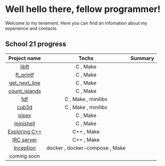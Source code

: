 # Well hello there, fellow programmer!

Welcome to my tenement. Here you can find an infomation about my experience and contacts.



## School 21 progress

| Project name | Techs | Summary |
|:---:|:----:|:----:|
|[libft]() | C , Make |  |
|[ft_printf]() | C , Make |  |
|[get_next_line]() | C , Make |  |
|[count_islands]() | C , Make |  |
|[fdf]() | C , Make , minilibx |  |
|[cub3d]() | C , Make , minilibx |  |
|[pipex]() | C , Make |  |
|[minishell]() | C , Make |  |
|[Exploring C++]() | C++ , Make |  |
|[IRC server]() | C++ , Make |  |
|[Inception]() | docker , docker-compose , Make |  |
|coming soon|
